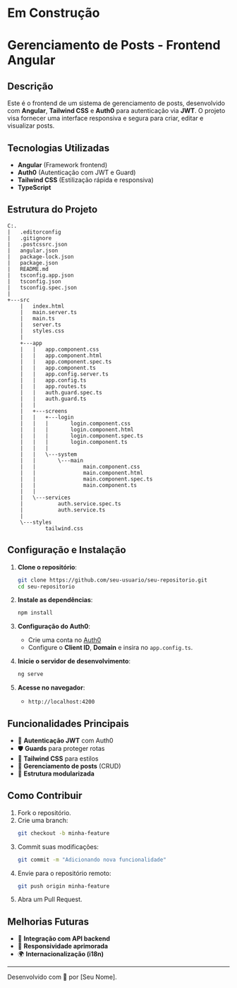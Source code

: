 # Em Construção
#
# Gerenciamento de Posts - Frontend Angular
## Descrição
Este é o frontend de um sistema de gerenciamento de posts, desenvolvido com **Angular**, **Tailwind CSS** e **Auth0** para autenticação via **JWT**. O projeto visa fornecer uma interface responsiva e segura para criar, editar e visualizar posts.

## Tecnologias Utilizadas
- **Angular** (Framework frontend)
- **Auth0** (Autenticação com JWT e Guard)
- **Tailwind CSS** (Estilização rápida e responsiva)
- **TypeScript**

## Estrutura do Projeto
```
C:.
|   .editorconfig
|   .gitignore
|   .postcssrc.json
|   angular.json
|   package-lock.json
|   package.json
|   README.md
|   tsconfig.app.json
|   tsconfig.json
|   tsconfig.spec.json
|   
+---src
    |   index.html
    |   main.server.ts
    |   main.ts
    |   server.ts
    |   styles.css
    |   
    +---app
    |   |   app.component.css
    |   |   app.component.html
    |   |   app.component.spec.ts
    |   |   app.component.ts
    |   |   app.config.server.ts
    |   |   app.config.ts
    |   |   app.routes.ts
    |   |   auth.guard.spec.ts
    |   |   auth.guard.ts
    |   |   
    |   +---screens
    |   |   +---login
    |   |   |       login.component.css
    |   |   |       login.component.html
    |   |   |       login.component.spec.ts
    |   |   |       login.component.ts
    |   |   |       
    |   |   \---system
    |   |       \---main
    |   |               main.component.css
    |   |               main.component.html
    |   |               main.component.spec.ts
    |   |               main.component.ts
    |   |               
    |   \---services
    |           auth.service.spec.ts
    |           auth.service.ts
    |           
    \---styles
            tailwind.css
```

## Configuração e Instalação
1. **Clone o repositório**:
   ```sh
   git clone https://github.com/seu-usuario/seu-repositorio.git
   cd seu-repositorio
   ```
2. **Instale as dependências**:
   ```sh
   npm install
   ```
3. **Configuração do Auth0**:
   - Crie uma conta no [Auth0](https://auth0.com/)
   - Configure o **Client ID**, **Domain** e insira no `app.config.ts`.

4. **Inicie o servidor de desenvolvimento**:
   ```sh
   ng serve
   ```
5. **Acesse no navegador**:
   - `http://localhost:4200`

## Funcionalidades Principais
- 🔐 **Autenticação JWT** com Auth0
- 🛡️ **Guards** para proteger rotas
- 🎨 **Tailwind CSS** para estilos
- 📝 **Gerenciamento de posts** (CRUD)
- 📂 **Estrutura modularizada**

## Como Contribuir
1. Fork o repositório.
2. Crie uma branch:
   ```sh
   git checkout -b minha-feature
   ```
3. Commit suas modificações:
   ```sh
   git commit -m "Adicionando nova funcionalidade"
   ```
4. Envie para o repositório remoto:
   ```sh
   git push origin minha-feature
   ```
5. Abra um Pull Request.

## Melhorias Futuras
- 🔄 **Integração com API backend**
- 📱 **Responsividade aprimorada**
- 🌍 **Internacionalização (i18n)**

---
Desenvolvido com 💙 por [Seu Nome].

